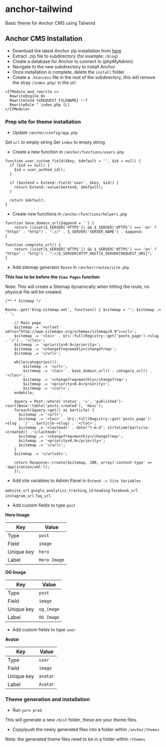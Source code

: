 # anchor-tailwind

Basic theme for Anchor CMS using Tailwind

## Anchor CMS Installation

- Download the latest Anchor zip installation from [here]('https://anchorcms.com/download')
- Extract .zip file to subdirectory (for example: `/blog`)
- Create a database for Anchor to connect to (phpMyAdmin)
- Navigate to the new subdirectory to install Anchor
- Once installation is complete, delete the `install` folder
- Create a `.htaccess` file in the root of the subdirectory, this will remove the stray `/index.php/` in the url

```
<IfModule mod_rewrite.c>
  RewriteEngine On
  RewriteCond %{REQUEST_FILENAME} !-f
  RewriteRule ^ index.php [L]
</IfModule>
```

### Prep site for theme installation

- Update `/anchor/config/app.php`

Set `url` to empty string
Set `index` to empty string

- Create a new function in `/anchor/functions/users.php`

```
function user_custom_field($key, $default = '', $id = null) {
  if ($id == null) {
    $id = user_authed_id();
  }

  if ($extend = Extend::field('user', $key, $id)) {
    return Extend::value($extend, $default);
  }

  return $default;
}
```

- Create new functions in `/anchor/functions/helpers.php`

```
function base_domain_url($append = '') {
    return (isset($_SERVER['HTTPS']) && $_SERVER['HTTPS'] === 'on' ? "https" : "http") . "://" . $_SERVER['SERVER_NAME'] . $append;
}

function complete_url() {
    return (isset($_SERVER['HTTPS']) && $_SERVER['HTTPS'] === 'on' ? "https" : "http") . "://$_SERVER[HTTP_HOST]$_SERVER[REQUEST_URI]";
}
```

- Add sitemap generator `Route` in `/anchor/routes/site.php`

**This has to be before the `View Pages` function**

Note: This will create a Sitemap dynamically when hitting the route, no physical file will be created.

```
/** * Sitemap */

Route::get('blog-sitemap.xml', function() { $sitemap = ''; $sitemap .= ' ';

    // Main page
    $sitemap .= '<urlset xmlns="http://www.sitemaps.org/schemas/sitemap/0.9"><url>';
    $sitemap .= '<loc>' . Uri::full(Registry::get('posts_page')->slug . '/') . '</loc>';
    $sitemap .= '<priority>0.9</priority>';
    $sitemap .= '<changefreq>weekly</changefreq>';
    $sitemap .= '</url>';

    while(categories()):
        $sitemap .= '<url>';
        $sitemap .= '<loc>' . base_domain_url() . category_url() . '</loc>';
        $sitemap .= '<changefreq>monthly</changefreq>';
        $sitemap .= '<priority>0.8</priority>';
        $sitemap .= '</url>';
    endwhile;
    
    $query = Post::where('status', '=', 'published')->sort(Base::table('posts.created'), 'desc');
    foreach($query->get() as $article) {
      $sitemap .= '<url>';
      $sitemap .= '<loc>' . Uri::full(Registry::get('posts_page')->slug . '/' . $article->slug) . '</loc>';
      $sitemap .= '<lastmod>' . date("Y-m-d", strtotime($article->created)) .'</lastmod>';
      $sitemap .= '<changefreq>monthly</changefreq>';
      $sitemap .= '<priority>0.8</priority>';
      $sitemap .= '</url>';
    }
    $sitemap .= '</urlset>';
    
    return Response::create($sitemap, 200, array('content-type' => 'application/xml'));
    });
```

- Add site variables to Admin Panel in `Extend -> Site Variables`

`website_url`
`google_analytics_tracking_id`
`heading`
`facebook_url`
`instagram_url`
`faq_url`

- Add custom fields to type `post`

**Hero Image**

| Key        | Value        |
| ---------- | ------------ |
| Type       | `post`       |
| Field      | `image`      |
| Unique key | `hero`       |
| Label      | `Hero Image` |

**OG Image**

| Key        | Value        |
| ---------- | ------------ |
| Type       | `post`       |
| Field      | `image`      |
| Unique key | `og_image`       |
| Label      | `OG Image` |

- Add custom fields to type `user`

**Avatar**

| Key        | Value    |
| ---------- | -------- |
| Type       | `user`   |
| Field      | `image`  |
| Unique key | `avatar` |
| Label      | `Avatar` |

### Theme generation and installation

- Run `yarn prod`

This will generate a new `/dist` folder, these are your theme files.

- Copy/push the newly generated files into a folder within `/anchor/themes`

Note: the generated theme files need to be in a folder within `/themes`
